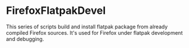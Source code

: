 # FirefoxFlatpakDevel
This series of scripts build and install flatpak package from already compiled Firefox sources. It's used for Firefox under flatpak development and debugging.
